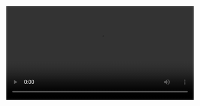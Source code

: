 

<video width="100%" controls controlslist="nodownload nofullscreen noremoteplayback" disablePictureInPicture>
  <source src="https://api.keepwork.com/storage/v0/siteFiles/13568/raw#计时动画.webm" type="video/webm" />
  <source src="https://api.keepwork.com/storage/v0/siteFiles/13563/raw#计时动画.mp4" type="video/mp4" />
   
  你的浏览器不支持播放
</video>
<style>
video::-webkit-media-controls-fullscreen-button { display: none; } 
</style>